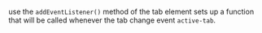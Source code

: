 

use the `addEventListener()` method of the tab element sets up a function that will be called whenever the tab change event `active-tab`.

